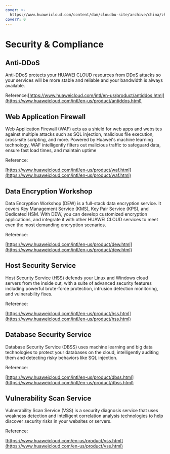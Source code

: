 ```yaml
---
cover: >-
  https://www.huaweicloud.com/content/dam/cloudbu-site/archive/china/zh-cn/product/security/waf/image/WAF-banner.jpg
coverY: 0
---
```


# Security & Compliance

## Anti-DDoS

Anti-DDoS protects your HUAWEI CLOUD resources from DDoS attacks so your services will be more stable and reliable and your bandwidth is always available.

Reference:[https://www.huaweicloud.com/intl/en-us/product/antiddos.html](https://www.huaweicloud.com/intl/en-us/product/antiddos.html)

## Web Application Firewall​

Web Application Firewall (WAF) acts as a shield for web apps and websites against multiple attacks such as SQL injection, malicious file execution, cross-site scripting, and more. Powered by Huawei's machine learning technology, WAF intelligently filters out malicious traffic to safeguard data, ensure fast load times, and maintain uptime

Reference:

[https://www.huaweicloud.com/intl/en-us/product/waf.html](https://www.huaweicloud.com/intl/en-us/product/waf.html)

## Data Encryption Workshop

Data Encryption Workshop (DEW) is a full-stack data encryption service. It covers Key Management Service (KMS), Key Pair Service (KPS), and Dedicated HSM. With DEW, you can develop customized encryption applications, and integrate it with other HUAWEI CLOUD services to meet even the most demanding encryption scenarios.

Reference:

[https://www.huaweicloud.com/intl/en-us/product/dew.html](https://www.huaweicloud.com/intl/en-us/product/dew.html)

## Host Security Service​

Host Security Service (HSS) defends your Linux and Windows cloud servers from the inside out, with a suite of advanced security features including powerful brute-force protection, intrusion detection monitoring, and vulnerability fixes.

Reference:

[https://www.huaweicloud.com/intl/en-us/product/hss.html](https://www.huaweicloud.com/intl/en-us/product/hss.html)

## Database Security Service​

Database Security Service (DBSS) uses machine learning and big data technologies to protect your databases on the cloud, intelligently auditing them and detecting risky behaviors like SQL injection.

Reference:

[https://www.huaweicloud.com/intl/en-us/product/dbss.html](https://www.huaweicloud.com/intl/en-us/product/dbss.html)

## Vulnerability Scan Service

Vulnerability Scan Service (VSS) is a security diagnosis service that uses weakness detection and intelligent correlation analysis technologies to help discover security risks in your websites or servers.

Reference:

[https://www.huaweicloud.com/en-us/product/vss.html](https://www.huaweicloud.com/en-us/product/vss.html)

